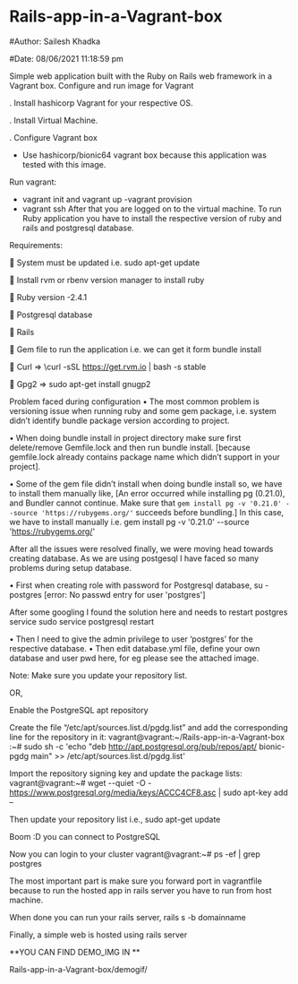 # Rails-app-in-a-Vagrant-box

#Author: Sailesh Khadka

#Date: 08/06/2021 11:18:59 pm 

Simple web application built with the Ruby on Rails web framework in a Vagrant box.
Configure and run image for Vagrant

.	Install hashicorp Vagrant for your respective OS.

.	Install Virtual Machine.

.	Configure Vagrant box
- Use hashicorp/bionic64 vagrant box because this application was tested with this image.


Run vagrant:
- vagrant init and vagrant up
-vagrant provision
- vagrant ssh
After that you are logged on to the virtual machine.
To run Ruby application you have to install the respective version of ruby and rails and postgresql database.

Requirements:

	System must be updated i.e. sudo apt-get update

	Install rvm or rbenv version manager to install ruby

	Ruby version -2.4.1

	Postgresql database

	Rails

	Gem file to run the application i.e. we can get it form bundle install

	Curl  => \curl -sSL https://get.rvm.io | bash -s stable

	Gpg2  =>  sudo apt-get install gnugp2

Problem faced during configuration
•	The most common problem is versioning issue when running ruby and some gem package, i.e. system didn’t identify bundle package version according to project.

•	When doing bundle install in project directory make sure first delete/remove Gemfile.lock and then run bundle install. [because gemfile.lock already contains package name which didn’t support in your project].

•	Some of the gem file didn’t install when doing bundle install  so, we have to install them manually like,
[An error occurred while installing pg (0.21.0), and Bundler cannot continue.
Make sure that `gem install pg -v '0.21.0' --source 'https://rubygems.org/'` succeeds before bundling.] In this case, we have to install manually i.e. gem install pg -v '0.21.0' --source 'https://rubygems.org/'

After all the issues were resolved finally, we were moving head towards creating database. 
As we are using postgesql I have faced so many problems during setup database.

•	First when creating role with password for Postgresql database,
su - postgres
[error: No passwd entry for user 'postgres']

After some googling I found the solution here and needs to restart postgres service sudo service postgresql restart

•	Then I need to give the admin privilege to user ‘postgres’ for the respective database.
•	Then edit database.yml file, define your own database and user pwd here, for eg please see the attached image.
 
Note: Make sure you update your repository list. 

OR, 

Enable the PostgreSQL apt repository

Create the file “/etc/apt/sources.list.d/pgdg.list” and add the corresponding line for the repository in it:
vagrant@vagrant:~/Rails-app-in-a-Vagrant-box :~# sudo sh -c 'echo "deb http://apt.postgresql.org/pub/repos/apt/ bionic-pgdg main" >> /etc/apt/sources.list.d/pgdg.list'

Import the repository signing key and update the package lists:
vagrant@vagrant:~# wget --quiet -O - https://www.postgresql.org/media/keys/ACCC4CF8.asc | sudo apt-key add – 

Then update your repository list i.e., 
sudo apt-get update

Boom :D you can connect to PostgreSQL

Now you can login to your cluster 
vagrant@vagrant:~# ps -ef | grep postgres


The most important part is make sure you forward port in vagrantfile because to run the hosted app in rails server you have to run from host machine.

 
When done you can run your rails server, 
rails s -b domainname
 

Finally, a simple web is hosted using rails server 

**YOU CAN FIND DEMO_IMG IN **

Rails-app-in-a-Vagrant-box/demogif/


